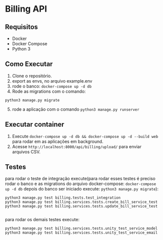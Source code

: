 # Billing API

## Requisitos

- Docker
- Docker Compose
- Python 3

## Como Executar

1. Clone o repositório.
2. export as envs, no arquivo example.env
3. rode o banco: `docker-compose up -d db`
4. Rode as migrations com o comando:
```
python3 manage.py migrate
```
5. rode a aplicação com o comando `python3 manage.py runserver`

## Executar container

1. Execute `docker-compose up -d db && docker-compose up -d --build web` para rodar em as aplicações em background.
2. Acesse `http://localhost:8000/api/billing/upload/` para enviar arquivos CSV.

## Testes

para rodar o teste de integração execute(para rodar esses testes é preciso rodar o banco e as migrations do arquivo docker-compose: `docker-compose up -d db` depois do banco ser iniciado execute: `python3 manage.py migrate`):
```
python3 manage.py test billing.tests.test_integration
python3 manage.py test billing.services.tests.create_bill_service_test
python3 manage.py test billing.services.tests.update_bill_service_test


```

para rodar os demais testes execute:
```
python3 manage.py test billing.services.tests.unity_test_service_model
python3 manage.py test billing.services.tests.unity_test_service_email

```
